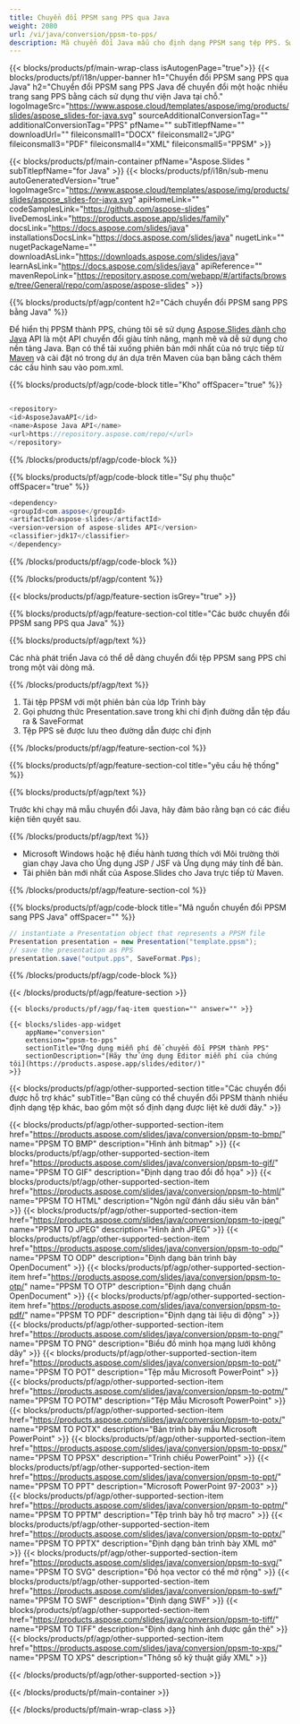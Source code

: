 ```yaml
---
title: Chuyển đổi PPSM sang PPS qua Java
weight: 2080
url: /vi/java/conversion/ppsm-to-pps/ 
description: Mã chuyển đổi Java mẫu cho định dạng PPSM sang tệp PPS. Sử dụng mã ví dụ này để xuất bản trình bày PowerPoint & OpenOffice sang PPS trong bất kỳ Ứng dụng dựa trên Java trên Web hoặc Máy tính để bàn nào.
---
```


{{< blocks/products/pf/main-wrap-class isAutogenPage="true">}}
{{< blocks/products/pf/i18n/upper-banner h1="Chuyển đổi PPSM sang PPS qua Java" h2="Chuyển đổi PPSM sang PPS Java để chuyển đổi một hoặc nhiều trang sang PPS bằng cách sử dụng thư viện Java tại chỗ." logoImageSrc="https://www.aspose.cloud/templates/aspose/img/products/slides/aspose_slides-for-java.svg" sourceAdditionalConversionTag="" additionalConversionTag="PPS" pfName="" subTitlepfName="" downloadUrl="" fileiconsmall1="DOCX" fileiconsmall2="JPG" fileiconsmall3="PDF" fileiconsmall4="XML" fileiconsmall5="PPSM" >}}

{{< blocks/products/pf/main-container pfName="Aspose.Slides " subTitlepfName="for Java" >}}
{{< blocks/products/pf/i18n/sub-menu autoGeneratedVersion="true" logoImageSrc="https://www.aspose.cloud/templates/aspose/img/products/slides/aspose_slides-for-java.svg" apiHomeLink="" codeSamplesLink="https://github.com/aspose-slides" liveDemosLink="https://products.aspose.app/slides/family" docsLink="https://docs.aspose.com/slides/java" installationsDocsLink="https://docs.aspose.com/slides/java" nugetLink="" nugetPackageName="" downloadAsLink="https://downloads.aspose.com/slides/java" learnAsLink="https://docs.aspose.com/slides/java" apiReference="" mavenRepoLink="https://repository.aspose.com/webapp/#/artifacts/browse/tree/General/repo/com/aspose/aspose-slides" >}}

{{% blocks/products/pf/agp/content h2="Cách chuyển đổi PPSM sang PPS bằng Java" %}}

 Để hiển thị PPSM thành PPS, chúng tôi sẽ sử dụng
 [Aspose.Slides dành cho Java](https://products.aspose.com/slides/java)
 API là một API chuyển đổi giàu tính năng, mạnh mẽ và dễ sử dụng cho nền tảng Java. Bạn có thể tải xuống phiên bản mới nhất của nó trực tiếp từ
 [Maven](https://repository.aspose.com/webapp/#/artifacts/browse/tree/General/repo/com/aspose/aspose-slides)
 và cài đặt nó trong dự án dựa trên Maven của bạn bằng cách thêm các cấu hình sau vào pom.xml.

{{% blocks/products/pf/agp/code-block title="Kho" offSpacer="true" %}}

```cs

<repository>
<id>AsposeJavaAPI</id>
<name>Aspose Java API</name>
<url>https://repository.aspose.com/repo/</url>
</repository>

```

{{% /blocks/products/pf/agp/code-block %}}

{{% blocks/products/pf/agp/code-block title="Sự phụ thuộc" offSpacer="true" %}}

```cs
<dependency>
<groupId>com.aspose</groupId>
<artifactId>aspose-slides</artifactId>
<version>version of aspose-slides API</version>
<classifier>jdk17</classifier>
</dependency>

```

{{% /blocks/products/pf/agp/code-block %}}

{{% /blocks/products/pf/agp/content %}}

{{< blocks/products/pf/agp/feature-section isGrey="true" >}}

{{% blocks/products/pf/agp/feature-section-col title="Các bước chuyển đổi PPSM sang PPS qua Java" %}}

{{% blocks/products/pf/agp/text %}}

 Các nhà phát triển Java có thể dễ dàng chuyển đổi tệp PPSM sang PPS chỉ trong một vài dòng mã.

{{% /blocks/products/pf/agp/text %}}

1. Tải tệp PPSM với một phiên bản của lớp Trình bày
1. Gọi phương thức Presentation.save trong khi chỉ định đường dẫn tệp đầu ra & SaveFormat
1. Tệp PPS sẽ được lưu theo đường dẫn được chỉ định

{{% /blocks/products/pf/agp/feature-section-col %}}

{{% blocks/products/pf/agp/feature-section-col title="yêu cầu hệ thống" %}}

{{% blocks/products/pf/agp/text %}}

 Trước khi chạy mã mẫu chuyển đổi Java, hãy đảm bảo rằng bạn có các điều kiện tiên quyết sau.

{{% /blocks/products/pf/agp/text %}}

- Microsoft Windows hoặc hệ điều hành tương thích với Môi trường thời gian chạy Java cho Ứng dụng JSP / JSF và Ứng dụng máy tính để bàn.
- Tải phiên bản mới nhất của Aspose.Slides cho Java trực tiếp từ Maven.

{{% /blocks/products/pf/agp/feature-section-col %}}

{{% blocks/products/pf/agp/code-block title="Mã nguồn chuyển đổi PPSM sang PPS Java" offSpacer="" %}}

```cs
// instantiate a Presentation object that represents a PPSM file
Presentation presentation = new Presentation("template.ppsm");
// save the presentation as PPS
presentation.save("output.pps", SaveFormat.Pps);   

```

{{% /blocks/products/pf/agp/code-block %}}

{{< /blocks/products/pf/agp/feature-section >}}

    {{< blocks/products/pf/agp/faq-item question="" answer="" >}}
 

<!-- aboutfile Starts -->

<!-- aboutfile Ends -->

    {{< blocks/slides-app-widget 
        appName="conversion"
        extension="ppsm-to-pps"
        sectionTitle="Ứng dụng miễn phí để chuyển đổi PPSM thành PPS" 
        sectionDescription="[Hãy thử ứng dụng Editor miễn phí của chúng tôi](https://products.aspose.app/slides/editor/)" 
    >}}
    
{{< blocks/products/pf/agp/other-supported-section title="Các chuyển đổi được hỗ trợ khác" subTitle="Bạn cũng có thể chuyển đổi PPSM thành nhiều định dạng tệp khác, bao gồm một số định dạng được liệt kê dưới đây." >}}

{{< blocks/products/pf/agp/other-supported-section-item href="https://products.aspose.com/slides/java/conversion/ppsm-to-bmp/" name="PPSM TO BMP" description="Hình ảnh bitmap" >}}
{{< blocks/products/pf/agp/other-supported-section-item href="https://products.aspose.com/slides/java/conversion/ppsm-to-gif/" name="PPSM TO GIF" description="Định dạng trao đổi đồ họa" >}}
{{< blocks/products/pf/agp/other-supported-section-item href="https://products.aspose.com/slides/java/conversion/ppsm-to-html/" name="PPSM TO HTML" description="Ngôn ngữ đánh dấu siêu văn bản" >}}
{{< blocks/products/pf/agp/other-supported-section-item href="https://products.aspose.com/slides/java/conversion/ppsm-to-jpeg/" name="PPSM TO JPEG" description="Hình ảnh JPEG" >}}
{{< blocks/products/pf/agp/other-supported-section-item href="https://products.aspose.com/slides/java/conversion/ppsm-to-odp/" name="PPSM TO ODP" description="Định dạng bản trình bày OpenDocument" >}}
{{< blocks/products/pf/agp/other-supported-section-item href="https://products.aspose.com/slides/java/conversion/ppsm-to-otp/" name="PPSM TO OTP" description="Định dạng chuẩn OpenDocument" >}}
{{< blocks/products/pf/agp/other-supported-section-item href="https://products.aspose.com/slides/java/conversion/ppsm-to-pdf/" name="PPSM TO PDF" description="Định dạng tài liệu di động" >}}
{{< blocks/products/pf/agp/other-supported-section-item href="https://products.aspose.com/slides/java/conversion/ppsm-to-png/" name="PPSM TO PNG" description="Biểu đồ minh họa mạng lưới không dây" >}}
{{< blocks/products/pf/agp/other-supported-section-item href="https://products.aspose.com/slides/java/conversion/ppsm-to-pot/" name="PPSM TO POT" description="Tệp mẫu Microsoft PowerPoint" >}}
{{< blocks/products/pf/agp/other-supported-section-item href="https://products.aspose.com/slides/java/conversion/ppsm-to-potm/" name="PPSM TO POTM" description="Tệp Mẫu Microsoft PowerPoint" >}}
{{< blocks/products/pf/agp/other-supported-section-item href="https://products.aspose.com/slides/java/conversion/ppsm-to-potx/" name="PPSM TO POTX" description="Bản trình bày mẫu Microsoft PowerPoint" >}}
{{< blocks/products/pf/agp/other-supported-section-item href="https://products.aspose.com/slides/java/conversion/ppsm-to-ppsx/" name="PPSM TO PPSX" description="Trình chiếu PowerPoint" >}}
{{< blocks/products/pf/agp/other-supported-section-item href="https://products.aspose.com/slides/java/conversion/ppsm-to-ppt/" name="PPSM TO PPT" description="Microsoft PowerPoint 97-2003" >}}
{{< blocks/products/pf/agp/other-supported-section-item href="https://products.aspose.com/slides/java/conversion/ppsm-to-pptm/" name="PPSM TO PPTM" description="Tệp trình bày hỗ trợ macro" >}}
{{< blocks/products/pf/agp/other-supported-section-item href="https://products.aspose.com/slides/java/conversion/ppsm-to-pptx/" name="PPSM TO PPTX" description="Định dạng bản trình bày XML mở" >}}
{{< blocks/products/pf/agp/other-supported-section-item href="https://products.aspose.com/slides/java/conversion/ppsm-to-svg/" name="PPSM TO SVG" description="Đồ họa vector có thể mở rộng" >}}
{{< blocks/products/pf/agp/other-supported-section-item href="https://products.aspose.com/slides/java/conversion/ppsm-to-swf/" name="PPSM TO SWF" description="Định dạng SWF" >}}
{{< blocks/products/pf/agp/other-supported-section-item href="https://products.aspose.com/slides/java/conversion/ppsm-to-tiff/" name="PPSM TO TIFF" description="Định dạng hình ảnh được gắn thẻ" >}}
{{< blocks/products/pf/agp/other-supported-section-item href="https://products.aspose.com/slides/java/conversion/ppsm-to-xps/" name="PPSM TO XPS" description="Thông số kỹ thuật giấy XML" >}}

{{< /blocks/products/pf/agp/other-supported-section >}}

{{< /blocks/products/pf/main-container >}}
    
{{< /blocks/products/pf/main-wrap-class >}}